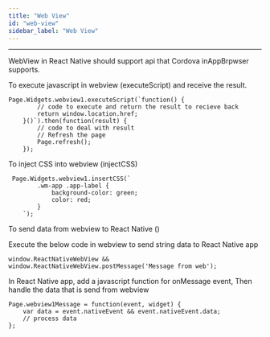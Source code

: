 ```yaml
---
title: "Web View"
id: "web-view"
sidebar_label: "Web View"
---
```

---

WebView in React Native should support api that Cordova inAppBrpwser supports.

To execute javascript in webview (executeScript) and receive the result.

```
Page.Widgets.webview1.executeScript(`function() {
        // code to execute and return the result to recieve back
        return window.location.href; 
    }()`).then(function(result) {
        // code to deal with result
        // Refresh the page
        Page.refresh();
    });
```

To inject CSS into webview (injectCSS)

```
 Page.Widgets.webview1.insertCSS(`
        .wm-app .app-label {
            background-color: green;
            color: red;
        }
    `);
```
To send data from webview to React Native ()

Execute the below code in webview to send string data to React Native app

```
window.ReactNativeWebView && window.ReactNativeWebView.postMessage('Message from web');
```

In React Native app, add a javascript function for onMessage event, Then handle the data that is send from webview

```
Page.webview1Message = function(event, widget) {
    var data = event.nativeEvent && event.nativeEvent.data;
    // process data
};
```